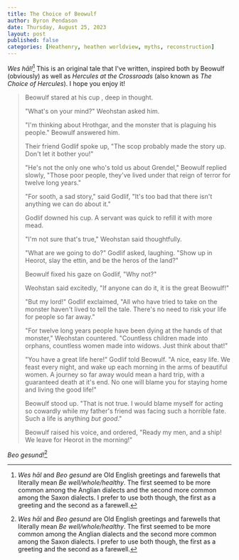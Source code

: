 ```yaml
---
title: The Choice of Beowulf
author: Byron Pendason
date: Thursday, August 25, 2023
layout: post
published: false
categories: [Heathenry, heathen worldview, myths, reconstruction]
---
```


*Wes hāl!*[^1] This is an original tale that I've written, inspired both by Beowulf (obviously) as well as *Hercules at the Crossroads* (also known as *The Choice of Hercules*). I hope you enjoy it!

> Beowulf stared at his cup , deep in thought.
>    
> "What's on your mind?" Weohstan asked him.
>    
> "I'm thinking about Hrothgar, and the monster that is plaguing his people." Beowulf answered him.
>    
> Their friend Godlif spoke up, "The scop probably made the story up. Don't let it bother you!"
>    
> "He's not the only one who's told us about Grendel," Beowulf replied slowly, "Those poor people, they've lived under that reign of terror for twelve long years."
>    
> "For sooth, a sad story," said Godlif, "It's too bad that there isn't anything we can do about it."
>     
> Godlif downed his cup. A servant was quick to refill it with more mead.
>    
> "I'm not sure that's true," Weohstan said thoughtfully.
>    
> "What are we going to do?" Godlif asked, laughing. "Show up in Heorot, slay the ettin, and be the heros of the land?"
>     
> Beowulf fixed his gaze on Godlif, "Why not?"
>     
> Weohstan said excitedly, "If anyone can do it, it is the great Beowulf!"
>     
> "But my lord!" Godlif exclaimed, "All who have tried to take on the monster haven't lived to tell the tale. There's no need to risk your life for people so far away."
>    
> "For twelve long years people have been dying at the hands of that monster," Weohstan countered. "Countless children made into orphans, countless women made into widows. Just think about that!"
>    
> "You have a great life here!" Godlif told Beowulf. "A nice, easy life. We feast every night, and wake up each morning in the arms of beautiful women. A journey so far away would mean a hard trip, with a guaranteed death at it's end. No one will blame you for staying home and living the good life!"
>    
> Beowulf stood up. "That is not true. I would blame myself for acting so cowardly while my father's friend was facing such a horrible fate. Such a life is anything *but good*."
>    
> Beowulf raised his voice, and ordered, "Ready my men, and a ship! We leave for Heorot in the morning!"

*Beo gesund!*[^1]

[^1]: *Wes hāl* and *Beo gesund* are Old English greetings and farewells that literally mean *Be well/whole/healthy*. The first seemed to be more common among the Anglian dialects and the second more common among the Saxon dialects. I prefer to use both though, the first as a greeting and the second as a farewell.

[^2]: A bard